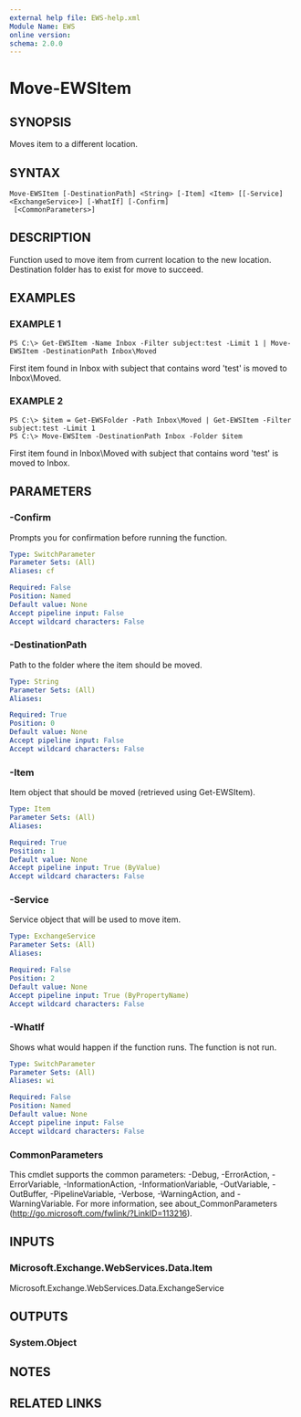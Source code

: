 ```yaml
---
external help file: EWS-help.xml
Module Name: EWS
online version:
schema: 2.0.0
---
```


# Move-EWSItem

## SYNOPSIS
Moves item to a different location.

## SYNTAX

```
Move-EWSItem [-DestinationPath] <String> [-Item] <Item> [[-Service] <ExchangeService>] [-WhatIf] [-Confirm]
 [<CommonParameters>]
```

## DESCRIPTION
Function used to move item from current location to the new location.
Destination folder has to exist for move to succeed.

## EXAMPLES

### EXAMPLE 1
```
PS C:\> Get-EWSItem -Name Inbox -Filter subject:test -Limit 1 | Move-EWSItem -DestinationPath Inbox\Moved
```

First item found in Inbox with subject that contains word 'test' is moved to Inbox\Moved.

### EXAMPLE 2
```
PS C:\> $item = Get-EWSFolder -Path Inbox\Moved | Get-EWSItem -Filter subject:test -Limit 1
PS C:\> Move-EWSItem -DestinationPath Inbox -Folder $item
```

First item found in Inbox\Moved with subject that contains word 'test' is moved to Inbox.

## PARAMETERS

### -Confirm
Prompts you for confirmation before running the function.

```yaml
Type: SwitchParameter
Parameter Sets: (All)
Aliases: cf

Required: False
Position: Named
Default value: None
Accept pipeline input: False
Accept wildcard characters: False
```

### -DestinationPath
Path to the folder where the item should be moved.

```yaml
Type: String
Parameter Sets: (All)
Aliases:

Required: True
Position: 0
Default value: None
Accept pipeline input: False
Accept wildcard characters: False
```

### -Item
Item object that should be moved (retrieved using Get-EWSItem).

```yaml
Type: Item
Parameter Sets: (All)
Aliases:

Required: True
Position: 1
Default value: None
Accept pipeline input: True (ByValue)
Accept wildcard characters: False
```

### -Service
Service object that will be used to move item.

```yaml
Type: ExchangeService
Parameter Sets: (All)
Aliases:

Required: False
Position: 2
Default value: None
Accept pipeline input: True (ByPropertyName)
Accept wildcard characters: False
```

### -WhatIf
Shows what would happen if the function runs.
The function is not run.

```yaml
Type: SwitchParameter
Parameter Sets: (All)
Aliases: wi

Required: False
Position: Named
Default value: None
Accept pipeline input: False
Accept wildcard characters: False
```

### CommonParameters
This cmdlet supports the common parameters: -Debug, -ErrorAction, -ErrorVariable, -InformationAction, -InformationVariable, -OutVariable, -OutBuffer, -PipelineVariable, -Verbose, -WarningAction, and -WarningVariable. For more information, see about_CommonParameters (http://go.microsoft.com/fwlink/?LinkID=113216).

## INPUTS

### Microsoft.Exchange.WebServices.Data.Item
Microsoft.Exchange.WebServices.Data.ExchangeService

## OUTPUTS

### System.Object

## NOTES

## RELATED LINKS
